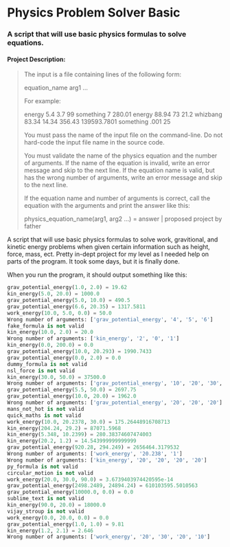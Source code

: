 # Physics Problem Solver Basic
### A script that will use basic physics formulas to solve equations.
#### Project Description:
>The input is a file containing lines of the following form:
> 
>   equation_name arg1 ...
>
>For example:
>
>   energy 5.4 3.7 99
>   something 7 280.01
>   energy 88.94 73 21.2
>   whizbang 83.34 14.34 356.43  139593.7801
>   something .001 25
>
>You must pass the name of the input file on the command-line.  Do not hard-code
>the input file name in the source code.
>
>You must validate the name of the physics equation and the number of arguments.
>If the name of the equation is invalid, write an error message and skip to the
>next line.  If the equation name is valid, but has the wrong number of
>arguments, write an error message and skip to the next line.
>
>If the equation name and number of arguments is correct, call the equation with
>the arguments and print the answer like this:
>
>physics_equation_name(arg1, arg2 ...) = answer | proposed project by father

A script that will use basic physics formulas to solve work, gravitional, and kinetic energy problems when given certain information such as height, force, mass, ect.
Pretty in-dept project for my level as I needed help on parts of the program.  It took some days, but it is finally done.

When you run the program, it should output something like this:
```python
grav_potential_energy(1.0, 2.0) = 19.62
kin_energy(5.0, 20.0) = 1000.0
grav_potential_energy(5.0, 10.0) = 490.5
grav_potential_energy(6.6, 20.35) = 1317.5811
work_energy(10.0, 5.0, 0.0) = 50.0
Wrong number of arguments: ['grav_potential_energy', '4', '5', '6']
fake_formula is not valid
kin_energy(10.0, 2.0) = 20.0
Wrong number of arguments: ['kin_energy', '2', '0', '1']
kin_energy(0.0, 200.0) = 0.0
grav_potential_energy(10.0, 20.293) = 1990.7433
grav_potential_energy(0.0, 2.0) = 0.0
dummy_formula is not valid
nsl_force is not valid
kin_energy(30.0, 50.0) = 37500.0
Wrong number of arguments: ['grav_potential_energy', '10', '20', '30', '40', '50']
grav_potential_energy(5.5, 50.0) = 2697.75
grav_potential_energy(10.0, 20.0) = 1962.0
Wrong number of arguments: ['grav_potential_energy', '20', '20', '20']
mans_not_hot is not valid
quick_maths is not valid
work_energy(10.0, 20.2378, 30.0) = 175.26448916708713
kin_energy(204.24, 29.2) = 87071.5968
kin_energy(5.348, 10.2399) = 280.38374607474003
kin_energy(20.2, 1.2) = 14.543999999999999
grav_potential_energy(920.28, 294.249) = 2656464.3179532
Wrong number of arguments: ['work_energy', '20.238', '1']
Wrong number of arguments: ['kin_energy', '20', '20', '20', '20']
py_formula is not valid
circular_motion is not valid
work_energy(20.0, 30.0, 90.0) = 3.6739403974420595e-14
grav_potential_energy(2498.2489, 24894.24) = 610103595.5010563
grav_potential_energy(10000.0, 0.0) = 0.0
sublime_text is not valid
kin_energy(90.0, 20.0) = 18000.0
vijay_stroup is not valid
work_energy(0.0, 20.0, 0.0) = 0.0
grav_potential_energy(1.0, 1.0) = 9.81
kin_energy(1.2, 2.1) = 2.646
Wrong number of arguments: ['work_energy', '20', '30', '20', '10']
```
